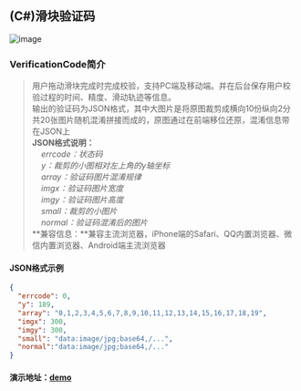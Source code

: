 ## (C#)滑块验证码
![image](https://raw.githubusercontent.com/eatage/VerificationCode/master/demo.png)

### VerificationCode简介

>用户拖动滑块完成时完成校验，支持PC端及移动端。并在后台保存用户校验过程的时间、精度、滑动轨迹等信息。</br>
>输出的验证码为JSON格式，其中大图片是将原图裁剪成横向10份纵向2分共20张图片随机混淆拼接而成的，原图通过在前端移位还原，混淆信息带在JSON上</br>
> **JSON格式说明：**</br>
&nbsp;&nbsp;&nbsp;&nbsp;*errcode：状态码*</br>
&nbsp;&nbsp;&nbsp;&nbsp;*y：裁剪的小图相对左上角的y轴坐标*</br>
&nbsp;&nbsp;&nbsp;&nbsp;*array：验证码图片混淆规律*</br>
&nbsp;&nbsp;&nbsp;&nbsp;*imgx：验证码图片宽度*</br>
&nbsp;&nbsp;&nbsp;&nbsp;*imgy：验证码图片高度*</br>
&nbsp;&nbsp;&nbsp;&nbsp;*small：裁剪的小图片*</br>
&nbsp;&nbsp;&nbsp;&nbsp;*normal：验证码混淆后的图片*</br>
**兼容信息：**兼容主流浏览器，iPhone端的Safari、QQ内置浏览器、微信内置浏览器、Android端主流浏览器

#### JSON格式示例
```  json
{
  "errcode": 0,
  "y": 189,
  "array": "0,1,2,3,4,5,6,7,8,9,10,11,12,13,14,15,16,17,18,19",
  "imgx": 300,
  "imgy": 300,
  "small": "data:image/jpg;base64,/...",
  "normal":"data:image/jpg;base64,/..."
}
```

#### 演示地址：[demo](http://120.76.164.184/vcode/)
